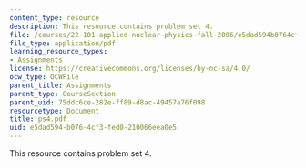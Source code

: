 ```yaml
---
content_type: resource
description: This resource contains problem set 4.
file: /courses/22-101-applied-nuclear-physics-fall-2006/e5dad594b0764cf3fed0210066eea0e5_ps4.pdf
file_type: application/pdf
learning_resource_types:
- Assignments
license: https://creativecommons.org/licenses/by-nc-sa/4.0/
ocw_type: OCWFile
parent_title: Assignments
parent_type: CourseSection
parent_uid: 75ddc6ce-282e-ff89-d8ac-49457a76f098
resourcetype: Document
title: ps4.pdf
uid: e5dad594-b076-4cf3-fed0-210066eea0e5
---
```

This resource contains problem set 4.